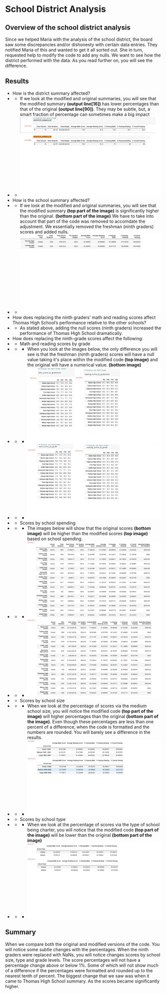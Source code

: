 # School District Analysis

## Overview of the school district analysis

Since we helped Maria with the analysis of the school district, the board saw some discrepancies and/or dishonesty with certain data entries. They notified Maria of this and wanted to get it all sorted out. She in turn, requested help to modify the code to add any nulls. We want to see how the district performed with the data. As you read further on, you will see the difference.

## Results

* How is the district summary affected?
* * If we look at the modified and original summaries, you will see that the modified summary **(output line[16])** has lower percentages than that of the original **(output line[90])**. They may be subtle, but, a smart fraction of percentage can sometimes make a big impact
* * ![Combined District](https://github.com/Greekman12490/School_District_Analysis/blob/main/Image%20Resources/Combined-District-Summaries.png?raw=true)
* How is the school summary affected?
* * If we look at the modified and original summaries, you will see that the modified summary **(top part of the image)** is significantly higher than the original. **(bottom part of the image)** We have to take into account that part of the code was removed to accomdate the adjustment. We essentially removed the freshman (ninth graders) scores and added nulls.
* * ![Combined Thomas](https://github.com/Greekman12490/School_District_Analysis/blob/main/Image%20Resources/Combined-School-Summaries.png?raw=true)
* How does replacing the ninth graders’ math and reading scores affect Thomas High School’s performance relative to the other schools?
* * As stated above, adding the null scores (ninth graders) increased the performance of Thomas High School dramatically.
* How does replacing the ninth-grade scores affect the following:
* * Math and reading scores by grade
* * * When you look at the images below, the only difference you will see is that the freshman (ninth graders) scores will have a null value taking it's place within the modified code **(top image)** and the original will have a numerical value. **(bottom image)**
* * * ![Combined-Mod-Score](https://github.com/Greekman12490/School_District_Analysis/blob/main/Image%20Resources/Combined%20Modifed%20Scores.png?raw=true)
* * * ![Combined-Ori-Score](https://github.com/Greekman12490/School_District_Analysis/blob/main/Image%20Resources/Combined%20Orignal%20Scores.png?raw=true)
* * Scores by school spending
* * * The images below will show that the original scores **(bottom image)** will be higher than the modified scores **(top image)** based on school spending.
* * * ![Mod-Spending](https://github.com/Greekman12490/School_District_Analysis/blob/main/Image%20Resources/Modified%20Spending.png)
* * * ![Ori-Spending](https://github.com/Greekman12490/School_District_Analysis/blob/main/Image%20Resources/Original%20Spending.png)
* * Scores by school size
* * * When we look at the percentage of scores via the medium school size, you will notice the modified code **(top part of the image)** will higher percentages than the original **(bottom part of the image)**. Even though these percentages are less than one percent of a difference, when the code is formatted and the numbers are rounded. You will barely see a difference in the results.
* * * ![Combined-Size](https://github.com/Greekman12490/School_District_Analysis/blob/main/Image%20Resources/Combined%20School%20Size.png?raw=true)
* * Scores by school type
* * * When we look at the percentage of scores via the type of school being charter, you will notice that the modified code **(top part of the image)** will be lower than the original **(bottom part of the image)**
* * * ![Combined-Type](https://github.com/Greekman12490/School_District_Analysis/blob/main/Image%20Resources/Combined%20School%20Type.png?raw=true)

## Summary

When we compare both the original and modified versions of the code. You will notice some subtle changes with the percentages. When the ninth graders were replaced with NaNs, you will notice changes scores by school size, type and grade levels. The score percentages will not have a percentage change above or below 1%. Some of which will not show much of a difference if the percentages were formatted and rounded up to the nearest tenth of percent. The biggest change that we saw was when it came to Thomas High School summary. As the scores became significantly higher.

